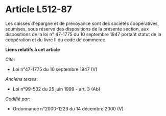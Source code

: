 # Article L512-87

Les caisses d'épargne et de prévoyance sont des sociétés coopératives, soumises, sous réserve des dispositions de la présente
section, aux dispositions de la loi n° 47-1775 du 10 septembre 1947 portant statut de la coopération et du livre II du code
de commerce.

**Liens relatifs à cet article**

_Cite_:

  - Loi n°47-1775 du 10 septembre 1947 (V)

_Anciens textes_:

  - Loi n°99-532 du 25 juin 1999 - art. 3 (Ab)

_Codifié par_:

  - Ordonnance n°2000-1223 du 14 décembre 2000 (V)
